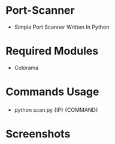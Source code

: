 # Port-Scanner

* Simple Port Scanner Written In Python

# Required Modules

* Colorama

# Commands Usage
###

* python scan.py {IP} {COMMAND}

# Screenshots
   
